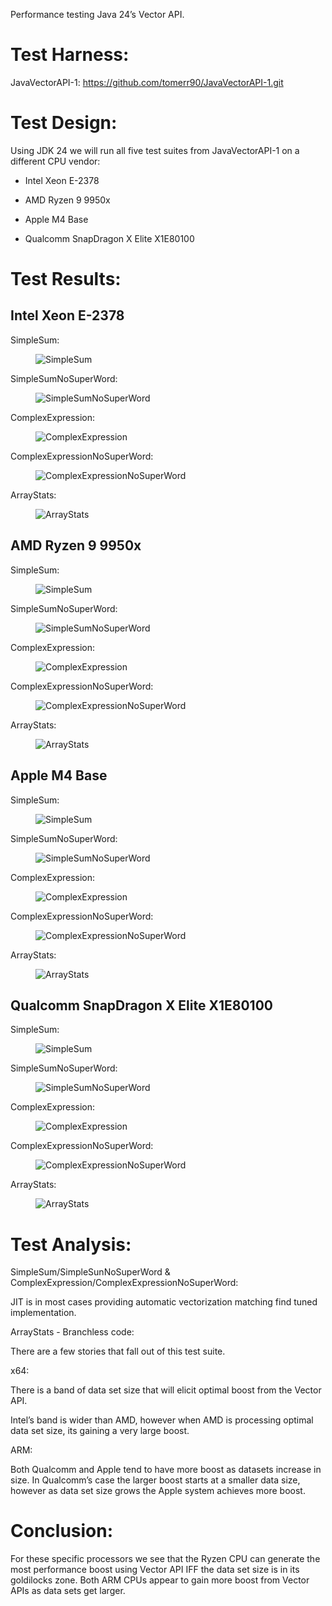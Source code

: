 Performance testing Java 24’s Vector API.

# Test Harness:

JavaVectorAPI-1: <https://github.com/tomerr90/JavaVectorAPI-1.git>

# Test Design:

Using JDK 24 we will run all five test suites from JavaVectorAPI-1 on a
different CPU vendor:

- Intel Xeon E-2378

- AMD Ryzen 9 9950x

- Apple M4 Base

- Qualcomm SnapDragon X Elite X1E80100

# Test Results:

## Intel Xeon E-2378

SimpleSum:

<figure>
<img src="./assets/images/Xeon-SimpleSum.png" alt="SimpleSum" />
</figure>

SimpleSumNoSuperWord:

<figure>
<img src="./assets/images/Xeon-SimpleSumNoSuperWord.png"
alt="SimpleSumNoSuperWord" />
</figure>

ComplexExpression:

<figure>
<img src="./assets/images/Xeon-ComplexExpression.png"
alt="ComplexExpression" />
</figure>

ComplexExpressionNoSuperWord:

<figure>
<img src="./assets/images/Xeon-ComplexExpressionNoSuperWord.png"
alt="ComplexExpressionNoSuperWord" />
</figure>

ArrayStats:

<figure>
<img src="./assets/images/Xeon-ArrayStats.png" alt="ArrayStats" />
</figure>

## AMD Ryzen 9 9950x

SimpleSum:

<figure>
<img src="./assets/images/Ryzen-SimpleSum.png" alt="SimpleSum" />
</figure>

SimpleSumNoSuperWord:

<figure>
<img src="./assets/images/Ryzen-SimpleSumNoSuperWord.png"
alt="SimpleSumNoSuperWord" />
</figure>

ComplexExpression:

<figure>
<img src="./assets/images/Ryzen-ComplexExpression.png"
alt="ComplexExpression" />
</figure>

ComplexExpressionNoSuperWord:

<figure>
<img src="./assets/images/Ryzen-ComplexExpressionNoSuperWord.png"
alt="ComplexExpressionNoSuperWord" />
</figure>

ArrayStats:

<figure>
<img src="./assets/images/Ryzen-ArrayStats.png" alt="ArrayStats" />
</figure>

## Apple M4 Base

SimpleSum:

<figure>
<img src="./assets/images/Apple-SimpleSum.png" alt="SimpleSum" />
</figure>

SimpleSumNoSuperWord:

<figure>
<img src="./assets/images/Apple-SimpleSumNoSuperWord.png"
alt="SimpleSumNoSuperWord" />
</figure>

ComplexExpression:

<figure>
<img src="./assets/images/Apple-ComplexExpression.png"
alt="ComplexExpression" />
</figure>

ComplexExpressionNoSuperWord:

<figure>
<img src="./assets/images/Apple-ComplexExpressionNoSuperWord.png"
alt="ComplexExpressionNoSuperWord" />
</figure>

ArrayStats:

<figure>
<img src="./assets/images/Apple-ArrayStats.png" alt="ArrayStats" />
</figure>

## Qualcomm SnapDragon X Elite X1E80100

SimpleSum:

<figure>
<img src="./assets/images/SnapDragon-ArrayStats.png" alt="SimpleSum" />
</figure>

SimpleSumNoSuperWord:

<figure>
<img src="./assets/images/SnapDragon-SimpleSumNoSuperWord.png"
alt="SimpleSumNoSuperWord" />
</figure>

ComplexExpression:

<figure>
<img src="./assets/images/SnapDragon-ComplexExpression.png"
alt="ComplexExpression" />
</figure>

ComplexExpressionNoSuperWord:

<figure>
<img src="./assets/images/SnapDragon-ComplexExpressionNoSuperWord.png"
alt="ComplexExpressionNoSuperWord" />
</figure>

ArrayStats:

<figure>
<img src="./assets/images/SnapDragon-ArrayStats.png" alt="ArrayStats" />
</figure>

# Test Analysis:

SimpleSum/SimpleSunNoSuperWord &
ComplexExpression/ComplexExpressionNoSuperWord:

JIT is in most cases providing automatic vectorization matching find
tuned implementation.

ArrayStats - Branchless code:

There are a few stories that fall out of this test suite.

x64:

There is a band of data set size that will elicit optimal boost from the
Vector API.

Intel’s band is wider than AMD, however when AMD is processing optimal
data set size, its gaining a very large boost.

ARM:

Both Qualcomm and Apple tend to have more boost as datasets increase in
size. In Qualcomm’s case the larger boost starts at a smaller data size,
however as data set size grows the Apple system achieves more boost.

# Conclusion:

For these specific processors we see that the Ryzen CPU can generate the
most performance boost using Vector API IFF the data set size is in its
goldilocks zone. Both ARM CPUs appear to gain more boost from Vector
APIs as data sets get larger.
